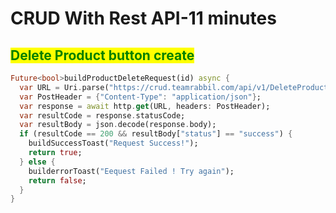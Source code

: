 # CRUD With Rest API-11 minutes

## <mark style="color:green;">Delete Product button create</mark>

```dart
Future<bool>buildProductDeleteRequest(id) async {
  var URL = Uri.parse("https://crud.teamrabbil.com/api/v1/DeleteProduct/"+id);
  var PostHeader = {"Content-Type": "application/json"};
  var response = await http.get(URL, headers: PostHeader);
  var resultCode = response.statusCode;
  var resultBody = json.decode(response.body);
  if (resultCode == 200 && resultBody["status"] == "success") {
    buildSuccessToast("Request Success!");
    return true;
  } else {
    builderrorToast("Eequest Failed ! Try again");
    return false;
  }
}
```
